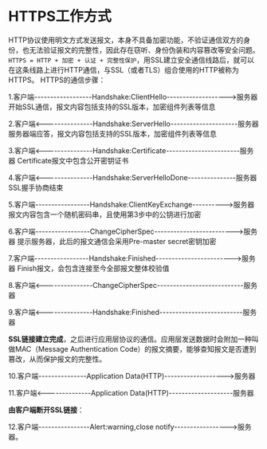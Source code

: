 # HTTPS工作方式

HTTP协议使用明文方式发送报文，本身不具备加密功能，不验证通信双方的身份，也无法验证报文的完整性，因此存在窃听、身份伪装和内容篡改等安全问题。
`HTTPS = HTTP + 加密 + 认证 + 完整性保护`，用SSL建立安全通信线路后，就可以在这条线路上进行HTTP通信，与SSL（或者TLS）组合使用的HTTP被称为HTTPS。
HTTPS的通信步骤：


1.客户端------------------Handshake:ClientHello------------------->服务器 开始SSL通信，报文内容包括支持的SSL版本，加密组件列表等信息

2.客户端<---------------Handshake:ServerHello---------------------服务器 服务器端应答，报文内容包括支持的SSL版本，加密组件列表等信息

3.客户端<---------------Handshake:Certificate-----------------------服务器 Certificate报文中包含公开密钥证书

4.客户端<---------------Handshake:ServerHelloDone---------------服务器 SSL握手协商结束

5.客户端-----------------Handshake:ClientKeyExchange---------->服务器 报文内容包含一个随机密码串，且使用第3步中的公钥进行加密

6.客户端-----------------ChangeCipherSpec------------------------->服务器 提示服务器，此后的报文通信会采用Pre-master secret密钥加密

7.客户端-----------------Handshake:Finished------------------------>服务器 Finish报文，会包含连接至今全部报文整体校验值

8.客户端<---------------ChangeCipherSpec---------------------------服务器 

9.客户端<---------------Handshake:Finished--------------------------服务器 



**SSL链接建立完成**，之后进行应用层协议的通信。应用层发送数据时会附加一种叫做MAC（Message Authentication Code）的报文摘要，能够查知报文是否遭到篡改，从而保护报文的完整性。



10.客户端---------------Application Data(HTTP)------------------->服务器 

11.客户端<--------------Application Data(HTTP)--------------------服务器 

**由客户端断开SSL链接**：

12.客户端----------------Alert:warning,close notify----------------->服务器。


